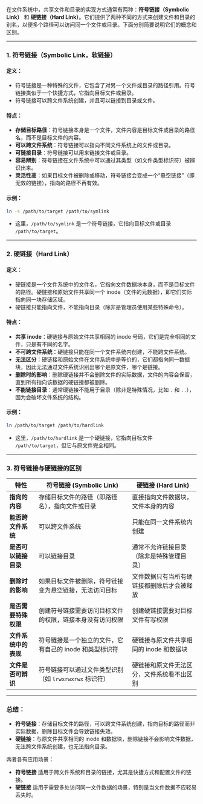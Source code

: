 在文件系统中，共享文件和目录的实现方式通常有两种：**符号链接（Symbolic Link）** 和 **硬链接（Hard Link）**。它们提供了两种不同的方式来创建文件和目录的别名，以便多个路径可以访问同一个文件或目录。下面分别简要说明它们的概念和区别。

---

### 1. **符号链接（Symbolic Link，软链接）**

#### 定义：
- 符号链接是一种特殊的文件，它包含了对另一个文件或目录的路径引用。符号链接类似于一个快捷方式，它指向目标文件或目录。
- 符号链接可以跨文件系统创建，并且可以链接到目录或文件。

#### 特点：
- **存储目标路径**：符号链接本身是一个文件，文件内容是目标文件或目录的路径名，而不是目标文件的内容。
- **可以跨文件系统**：符号链接可以指向不同文件系统上的文件或目录。
- **可链接目录**：符号链接可以用来链接文件或目录。
- **容易辨别**：符号链接在文件系统中可以通过其类型（如文件类型标识符）被辨识出来。
- **灵活性高**：如果目标文件被删除或移动，符号链接会变成一个“悬空链接”（即无效的链接），指向的路径不再有效。

#### 示例：
```bash
ln -s /path/to/target /path/to/symlink
```
- 这里，`/path/to/symlink` 是一个符号链接，它指向目标文件或目录 `/path/to/target`。

---

### 2. **硬链接（Hard Link）**

#### 定义：
- 硬链接是一个文件系统中的文件名，它指向文件数据块本身，而不是目标文件的路径。硬链接和原始文件共享同一个 inode（文件的元数据），即它们实际指向同一块存储区域。
- 硬链接只能指向文件，不能指向目录（除非是管理员使用某些特殊命令）。

#### 特点：
- **共享 inode**：硬链接与原始文件共享相同的 inode 号码，它们是完全相同的文件，只是有不同的名字。
- **不可跨文件系统**：硬链接只能在同一个文件系统内创建，不能跨文件系统。
- **无法区分**：硬链接和原始文件在文件系统中是等价的，它们都指向同一数据块，因此无法通过文件系统识别出哪个是原文件，哪个是链接。
- **删除时的影响**：删除硬链接并不会删除文件的实际数据，文件的内容会保留，直到所有指向该数据的硬链接都被删除。
- **不能链接目录**：通常硬链接不能用于目录（除非是特殊情况，比如 `.` 和 `..`），因为会破坏文件系统的结构。

#### 示例：
```bash
ln /path/to/target /path/to/hardlink
```
- 这里，`/path/to/hardlink` 是一个硬链接，它指向目标文件 `/path/to/target`，但它与原文件完全相同。

---

### 3. **符号链接与硬链接的区别**

| 特性                   | **符号链接 (Symbolic Link)**                               | **硬链接 (Hard Link)**                              |
|------------------------|------------------------------------------------------------|-----------------------------------------------------|
| **指向的内容**          | 存储目标文件的路径（即路径名），指向文件或目录            | 直接指向文件数据块，文件本身的内容                  |
| **能否跨文件系统**      | 可以跨文件系统                                           | 只能在同一文件系统内创建                           |
| **是否可以链接目录**    | 可以链接目录                                             | 通常不允许链接目录（除非是特殊管理目录）           |
| **删除时的影响**        | 如果目标文件被删除，符号链接变为悬空链接，无法访问目标   | 文件数据只有当所有硬链接都删除后才会被释放         |
| **是否需要特殊权限**    | 创建符号链接需要访问目标文件的权限，链接本身没有访问权限 | 创建硬链接需要对目标文件有写权限                   |
| **文件系统中的表现**    | 符号链接是一个独立的文件，它有自己的 inode 和类型标识符  | 硬链接与原文件共享相同的 inode 和数据块             |
| **文件是否可辨识**      | 符号链接可以通过文件类型识别（如 `lrwxrwxrwx` 标识符）    | 硬链接和原文件无法区分，文件系统看不出区别          |

---

### 总结：
- **符号链接**：存储目标文件的路径，可以跨文件系统创建，指向目标的路径而非实际数据，删除目标文件会导致链接失效。
- **硬链接**：与原文件共享相同的 inode 和数据块，删除链接不会影响文件数据，无法跨文件系统创建，也无法指向目录。

两者各有应用场景：
- **符号链接** 适用于跨文件系统和目录的链接，尤其是快捷方式和配置文件的链接。
- **硬链接** 适用于需要多处访问同一文件数据的场景，特别是当文件数据不应轻易丢失时。